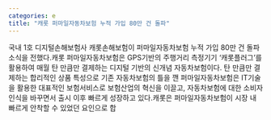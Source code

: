 ```yaml
---
categories: e
title: "캐롯 퍼마일자동차보험 누적 가입 80만 건 돌파"
---
```

국내 1호 디지털손해보험사 캐롯손해보험이 퍼마일자동차보험 누적 가입 80만 건 돌파 소식을 전했다.캐롯 퍼마일자동차보험은 GPS기반의 주행거리 측정기기 ‘캐롯플러그’를 활용하여 매월 탄 만큼만 결제하는 디지털 기반의 신개념 자동차보험이다. 탄 만큼만 결제하는 합리적인 상품 특성으로 기존 자동차보험의 틀을 깬 퍼마일자동차보험은 IT기술을 활용한 대표적인 보험서비스로 보험산업의 혁신을 이끌고, 자동차보험에 대한 소비자 인식을 바꾸면서 출시 이후 빠르게 성장하고 있다.캐롯은 퍼마일자동차보험이 시장 내 빠르게 안착할 수 있었던 요인으로 합